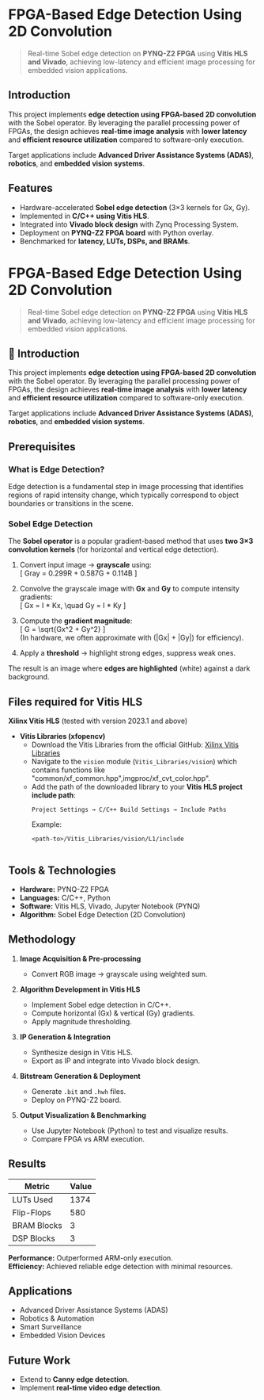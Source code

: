 # FPGA-Based Edge Detection Using 2D Convolution  

> Real-time Sobel edge detection on **PYNQ-Z2 FPGA** using **Vitis HLS and Vivado**, achieving low-latency and efficient image processing for embedded vision applications.  

## Introduction  
This project implements **edge detection using FPGA-based 2D convolution** with the Sobel operator. By leveraging the parallel processing power of FPGAs, the design achieves **real-time image analysis** with **lower latency** and **efficient resource utilization** compared to software-only execution.  

Target applications include **Advanced Driver Assistance Systems (ADAS)**, **robotics**, and **embedded vision systems**.  

##  Features  
- Hardware-accelerated **Sobel edge detection** (3×3 kernels for Gx, Gy).  
- Implemented in **C/C++ using Vitis HLS**.  
- Integrated into **Vivado block design** with Zynq Processing System.  
- Deployment on **PYNQ-Z2 FPGA board** with Python overlay.  
- Benchmarked for **latency, LUTs, DSPs, and BRAMs**.  
# FPGA-Based Edge Detection Using 2D Convolution  

> Real-time Sobel edge detection on **PYNQ-Z2 FPGA** using **Vitis HLS and Vivado**, achieving low-latency and efficient image processing for embedded vision applications.  



## 📌 Introduction  
This project implements **edge detection using FPGA-based 2D convolution** with the Sobel operator. By leveraging the parallel processing power of FPGAs, the design achieves **real-time image analysis** with **lower latency** and **efficient resource utilization** compared to software-only execution.  

Target applications include **Advanced Driver Assistance Systems (ADAS)**, **robotics**, and **embedded vision systems**.  



## Prerequisites  

### What is Edge Detection?  
Edge detection is a fundamental step in image processing that identifies regions of rapid intensity change, which typically correspond to object boundaries or transitions in the scene.  

### Sobel Edge Detection  
The **Sobel operator** is a popular gradient-based method that uses **two 3×3 convolution kernels** (for horizontal and vertical edge detection).  

1. Convert input image → **grayscale** using:  
   \[
   Gray = 0.299R + 0.587G + 0.114B
   \]  

2. Convolve the grayscale image with **Gx** and **Gy** to compute intensity gradients:  
   \[
   Gx = I * Kx, \quad Gy = I * Ky
   \]  

3. Compute the **gradient magnitude**:  
   \[
   G = \sqrt{Gx^2 + Gy^2}
   \]  
   (In hardware, we often approximate with \(|Gx| + |Gy|\) for efficiency).  

4. Apply a **threshold** → highlight strong edges, suppress weak ones.  

The result is an image where **edges are highlighted** (white) against a dark background.
## Files required for Vitis HLS
**Xilinx Vitis HLS** (tested with version 2023.1 and above)
- **Vitis Libraries (xfopencv)**  
  - Download the Vitis Libraries from the official GitHub: [Xilinx Vitis Libraries](https://github.com/Xilinx/Vitis_Libraries)  
  - Navigate to the `vision` module (`Vitis_Libraries/vision`) which contains functions like "common/xf_common.hpp",imgproc/xf_cvt_color.hpp".  
  - Add the path of the downloaded library to your **Vitis HLS project include path**:  
    ```
    Project Settings → C/C++ Build Settings → Include Paths
    ```
    Example:  
    ```
    <path-to>/Vitis_Libraries/vision/L1/include


## Tools & Technologies  
- **Hardware:** PYNQ-Z2 FPGA  
- **Languages:** C/C++, Python  
- **Software:** Vitis HLS, Vivado, Jupyter Notebook (PYNQ)  
- **Algorithm:** Sobel Edge Detection (2D Convolution)  

## Methodology  

1. **Image Acquisition & Pre-processing**  
   - Convert RGB image → grayscale using weighted sum.  

2. **Algorithm Development in Vitis HLS**  
   - Implement Sobel edge detection in C/C++.  
   - Compute horizontal (Gx) & vertical (Gy) gradients.  
   - Apply magnitude thresholding.  

3. **IP Generation & Integration**  
   - Synthesize design in Vitis HLS.  
   - Export as IP and integrate into Vivado block design.  

4. **Bitstream Generation & Deployment**  
   - Generate `.bit` and `.hwh` files.  
   - Deploy on PYNQ-Z2 board.  

5. **Output Visualization & Benchmarking**  
   - Use Jupyter Notebook (Python) to test and visualize results.  
   - Compare FPGA vs ARM execution.  

## Results  

| Metric       | Value                  |  
|--------------|------------------------|  
| LUTs Used    | 1374                   |  
| Flip-Flops   | 580                    |  
| BRAM Blocks  | 3                      |  
| DSP Blocks   | 3                      |   

**Performance:** Outperformed ARM-only execution.  
**Efficiency:** Achieved reliable edge detection with minimal resources.  

## Applications  
- Advanced Driver Assistance Systems (ADAS)  
- Robotics & Automation  
- Smart Surveillance  
- Embedded Vision Devices  

## Future Work  
- Extend to **Canny edge detection**.  
- Implement **real-time video edge detection**.  


